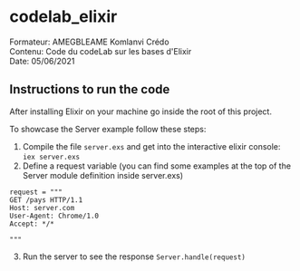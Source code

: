# codelab_elixir

Formateur: AMEGBLEAME Komlanvi Crédo  
Contenu: Code du codeLab sur les bases d'Elixir  
Date: 05/06/2021

Instructions to run the code
--
After installing Elixir on your machine go inside the root of this project.  

To showcase the Server example follow these steps: 
  1) Compile the file `server.exs` and get into the interactive elixir console:  
`iex server.exs` 
  2) Define a request variable (you can find some examples at the top of the Server module definition inside server.exs)
```
request = """
GET /pays HTTP/1.1
Host: server.com
User-Agent: Chrome/1.0
Accept: */*

"""
```
  3) Run the server to see the response
`Server.handle(request)`  
     